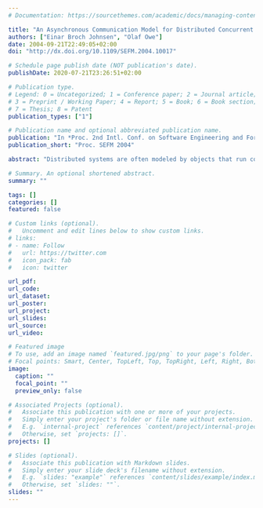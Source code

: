 ```yaml
---
# Documentation: https://sourcethemes.com/academic/docs/managing-content/

title: "An Asynchronous Communication Model for Distributed Concurrent Objects"
authors: ["Einar Broch Johnsen", "Olaf Owe"]
date: 2004-09-21T22:49:05+02:00
doi: "http://dx.doi.org/10.1109/SEFM.2004.10017"

# Schedule page publish date (NOT publication's date).
publishDate: 2020-07-21T23:26:51+02:00

# Publication type.
# Legend: 0 = Uncategorized; 1 = Conference paper; 2 = Journal article;
# 3 = Preprint / Working Paper; 4 = Report; 5 = Book; 6 = Book section;
# 7 = Thesis; 8 = Patent
publication_types: ["1"]

# Publication name and optional abbreviated publication name.
publication: "In *Proc. 2nd Intl. Conf. on Software Engineering and Formal Methods (SEFM 2004)*, <br>© IEEE press, 2004."
publication_short: "Proc. SEFM 2004"

abstract: "Distributed systems are often modeled by objects that run concurrently, each with its own processor , and communicate by synchronous remote method calls.  This may be satisfactory for tightly coupled systems, but in the distributed setting synchronous external calls seem less satisfactory; at best resulting in inefficient use of processor capacity , at wor st resulting in deadlock. Furthermore, it is difficult to combine active and passive behavior in concurrent objects.  This paper proposes a solution to these problems by means of asynchronous method calls and conditional processor release points. Although at the cost of additional internal non- determinism in the objects, this approach seems attractive in asynchronous or unreliable environments.  The concepts are inte grated in a small object-oriented language with an oper ational semantics defined in rewriting logic, and illustrated by an example of a peer-to-peer network."

# Summary. An optional shortened abstract.
summary: ""

tags: []
categories: []
featured: false

# Custom links (optional).
#   Uncomment and edit lines below to show custom links.
# links:
# - name: Follow
#   url: https://twitter.com
#   icon_pack: fab
#   icon: twitter

url_pdf:
url_code:
url_dataset:
url_poster:
url_project:
url_slides:
url_source:
url_video:

# Featured image
# To use, add an image named `featured.jpg/png` to your page's folder. 
# Focal points: Smart, Center, TopLeft, Top, TopRight, Left, Right, BottomLeft, Bottom, BottomRight.
image:
  caption: ""
  focal_point: ""
  preview_only: false

# Associated Projects (optional).
#   Associate this publication with one or more of your projects.
#   Simply enter your project's folder or file name without extension.
#   E.g. `internal-project` references `content/project/internal-project/index.md`.
#   Otherwise, set `projects: []`.
projects: []

# Slides (optional).
#   Associate this publication with Markdown slides.
#   Simply enter your slide deck's filename without extension.
#   E.g. `slides: "example"` references `content/slides/example/index.md`.
#   Otherwise, set `slides: ""`.
slides: ""
---
```

